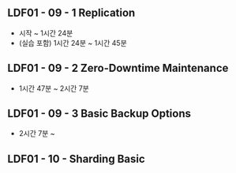 ## LDF01 - 09 - 1 Replication
- 시작 ~ 1시간 24분
- (실습 포함) 1시간 24분 ~ 1시간 45분
## LDF01 - 09 - 2 Zero-Downtime Maintenance
- 1시간 47분 ~ 2시간 7분
## LDF01 - 09 - 3 Basic Backup Options
- 2시간 7분 ~
## LDF01 - 10 - Sharding Basic